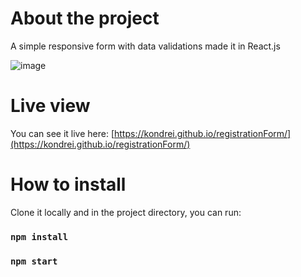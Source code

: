 # About the project
A simple responsive form with data validations made it in React.js

![image](https://user-images.githubusercontent.com/4557193/165734304-c005f307-e2f1-4f38-8d06-20acd8b195f0.png)

# Live view

You can see it live here: [https://kondrei.github.io/registrationForm/](https://kondrei.github.io/registrationForm/)

# How to install

Clone it locally and in the project directory, you can run:

### `npm install`
### `npm start`
